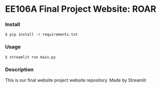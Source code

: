 # EE106A Final Project Website: ROAR

### Install

```
$ pip install -r requirements.txt
```

### Usage

```
$ streamlit run main.py
```

### Description

This is our final website project website repository. Made by Streamlit
